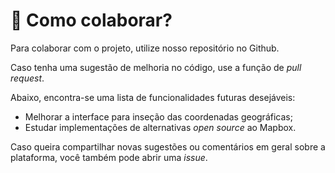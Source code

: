 # 🤝 Como colaborar?

Para colaborar com o projeto, utilize nosso repositório no Github.

Caso tenha uma sugestão de melhoria no código, use a função de _pull request_.

Abaixo, encontra-se uma lista de funcionalidades futuras desejáveis:

* Melhorar a interface para inseção das coordenadas geográficas;
* Estudar implementações de alternativas _open source_ ao Mapbox.

Caso queira compartilhar novas sugestões ou comentários em geral sobre a plataforma, você também pode abrir uma _issue_.
